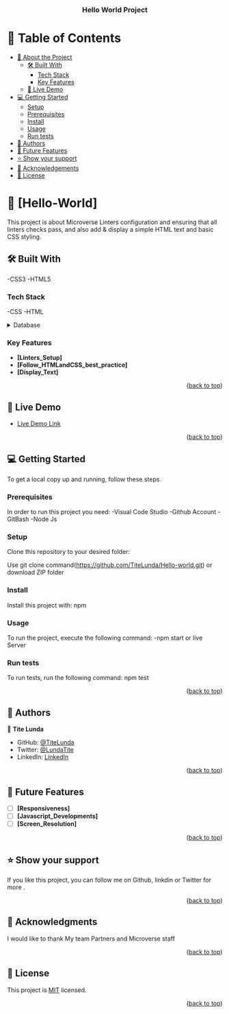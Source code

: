 <a name="readme-top"></a>
<div align="center">
  <br/>
  <h3><b>Hello World Project</b></h3>

</div>

# 📗 Table of Contents

- [📖 About the Project](#about-project)
  - [🛠 Built With](#built-with)
    - [Tech Stack](#tech-stack)
    - [Key Features](#key-features)
  - [🚀 Live Demo](#live-demo)
- [💻 Getting Started](#getting-started)
  - [Setup](#setup)
  - [Prerequisites](#prerequisites)
  - [Install](#install)
  - [Usage](#usage)
  - [Run tests](#run-tests)
- [👥 Authors](#authors)
- [🔭 Future Features](#future-features)
- [⭐️ Show your support](#support)
- [🙏 Acknowledgements](#acknowledgements)
- [📝 License](#license)

# 📖 [Hello-World] <a name="about-project"></a>

This project is about Microverse Linters configuration and ensuring that all linters checks pass, and also add & display a simple HTML text and basic CSS styling.

## 🛠 Built With <a name="built-with"></a>
  -CSS3
  -HTML5

### Tech Stack <a name="tech-stack"></a>
  -CSS
  -HTML

<details>
<summary>Database</summary>
  <ul>
    <li><a href="https://www.postgresql.org/">PostgreSQL</a></li>
  </ul>
</details>

### Key Features <a name="key-features"></a>

- **[Linters_Setup]**
- **[Follow_HTMLandCSS_best_practice]**
- **[Display_Text]**

<p align="right">(<a href="#readme-top">back to top</a>)</p>

## 🚀 Live Demo <a name="live-demo"></a>

- [Live Demo Link](https://github.com/TiteLunda/Hello-world)

<p align="right">(<a href="#readme-top">back to top</a>)</p>

## 💻 Getting Started <a name="getting-started"></a>

To get a local copy up and running, follow these steps.

### Prerequisites

In order to run this project you need:
-Visual Code Studio
-Github Account
-GitBash
-Node Js

### Setup

Clone this repository to your desired folder:

Use git clone command(https://github.com/TiteLunda/Hello-world.git) 
or download ZIP folder 

### Install

Install this project with:
npm

### Usage

To run the project, execute the following command:
-npm  start or live Server

### Run tests

To run tests, run the following command:
npm test

<p align="right">(<a href="#readme-top">back to top</a>)</p>

## 👥 Authors <a name="authors"></a>

👤 **Tite Lunda**

- GitHub: [@TiteLunda](https://github.com/TiteLunda)
- Twitter: [@LundaTite](https://twitter.com/LundaTite)
- LinkedIn: [LinkedIn](https://www.linkedin.com/in/tite-lunda-094956199/)

<p align="right">(<a href="#readme-top">back to top</a>)</p>

## 🔭 Future Features <a name="future-features"></a>

- [ ] **[Responsiveness]**
- [ ] **[Javascript_Developments]**
- [ ] **[Screen_Resolution]**

<p align="right">(<a href="#readme-top">back to top</a>)</p>

## ⭐️ Show your support <a name="support"></a>

If you like this project, you can follow me on Github, linkdin or Twitter for more .

<p align="right">(<a href="#readme-top">back to top</a>)</p>

## 🙏 Acknowledgments <a name="acknowledgements"></a>

I would like to thank My team Partners and Microverse staff

<p align="right">(<a href="#readme-top">back to top</a>)</p>

## 📝 License <a name="license"></a>

This project is [MIT](./LICENSE) licensed.

<p align="right">(<a href="#readme-top">back to top</a>)</p>